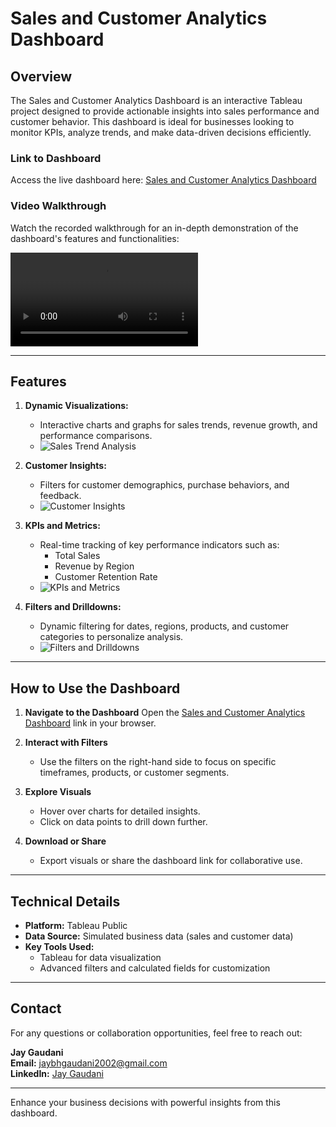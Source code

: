 # Sales and Customer Analytics Dashboard

## Overview
The Sales and Customer Analytics Dashboard is an interactive Tableau project designed to provide actionable insights into sales performance and customer behavior. This dashboard is ideal for businesses looking to monitor KPIs, analyze trends, and make data-driven decisions efficiently.

### Link to Dashboard
Access the live dashboard here: [Sales and Customer Analytics Dashboard](https://public.tableau.com/app/profile/jay.gaudani/viz/SalesCustomerDashboardsDynamic_17377733061050/SalesDashboard?publish=yes)

### Video Walkthrough
Watch the recorded walkthrough for an in-depth demonstration of the dashboard's features and functionalities:

![Video Walkthrough](./document/Video_Presentation.mov)

---

## Features

1. **Dynamic Visualizations:**
   - Interactive charts and graphs for sales trends, revenue growth, and performance comparisons.
   - ![Sales Trend Analysis](./document/sales_trend_analysis.png)

2. **Customer Insights:**
   - Filters for customer demographics, purchase behaviors, and feedback.
   - ![Customer Insights](./document/customer_insights.png)

3. **KPIs and Metrics:**
   - Real-time tracking of key performance indicators such as:
     - Total Sales
     - Revenue by Region
     - Customer Retention Rate
   - ![KPIs and Metrics](./document/kpi_metrics.png)

4. **Filters and Drilldowns:**
   - Dynamic filtering for dates, regions, products, and customer categories to personalize analysis.
   - ![Filters and Drilldowns](./document/filters_drilldowns.png)

---

## How to Use the Dashboard

1. **Navigate to the Dashboard**
   Open the [Sales and Customer Analytics Dashboard](https://public.tableau.com/app/profile/jay.gaudani/viz/SalesCustomerDashboardsDynamic_17377733061050/SalesDashboard?publish=yes) link in your browser.

2. **Interact with Filters**
   - Use the filters on the right-hand side to focus on specific timeframes, products, or customer segments.

3. **Explore Visuals**
   - Hover over charts for detailed insights.
   - Click on data points to drill down further.

4. **Download or Share**
   - Export visuals or share the dashboard link for collaborative use.

---

## Technical Details

- **Platform:** Tableau Public
- **Data Source:** Simulated business data (sales and customer data)
- **Key Tools Used:**
  - Tableau for data visualization
  - Advanced filters and calculated fields for customization

---

## Contact
For any questions or collaboration opportunities, feel free to reach out:

**Jay Gaudani**  
**Email:** [jaybhgaudani2002@gmail.com](mailto:jaybhgaudani2002@gmail.com)  
**LinkedIn:** [Jay Gaudani](https://www.linkedin.com/in/jay-gaudani-5826141b6/)

---

Enhance your business decisions with powerful insights from this dashboard.
